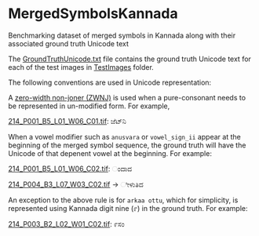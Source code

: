# MergedSymbolsKannada
Benchmarking dataset of merged symbols in Kannada along with their associated ground truth Unicode text

The [GroundTruthUnicode.txt](GroundTruthUnicode.txt) file contains the ground truth Unicode text for each of the test images in [TestImages](TestImages) folder.

The following conventions are used in Unicode representation:

A [zero-width non-joner (ZWNJ)](https://en.wikipedia.org/wiki/Zero-width_non-joiner) is used when a pure-consonant needs to be represented in un-modified form. For example,

  [214_P001_B5_L01_W06_C01.tif](TestImages/214_P001_B5_L01_W06_C01.tif): ಜೆಟ್‌ನಿ

When a vowel modifier such as `anusvara` or `vowel_sign_ii` appear at the beginning of the merged symbol sequence, the ground truth will have the Unicode of that depenent vowel at the beginning. For example:

  [214_P001_B5_L01_W06_C02.tif](TestImages/214_P001_B5_L01_W06_C02.tif): ಂದಾದ

  [214_P004_B3_L07_W03_C02.tif](TestImages/214_P004_B3_L07_W03_C02.tif) -> ೀಳುತಿದ

An exception to the above rule is for `arkaa ottu`, which for simplicity, is represented using Kannada digit nine (೯) in the ground truth. For example:

  [214_P003_B2_L02_W01_C02.tif](TestImages/214_P003_B2_L02_W01_C02.tif): ೯ಸಂ

